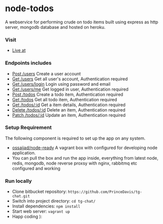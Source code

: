 # node-todos
A webservice for performing crude on todo items built using express as http server, mongodb database and hosted on heroku.

### Visit ###
* [Live at](https://tg-node-todo.herokuapp.com)

### Endpoints includes ###
* [Post /users](https://tg-node-todo.herokuapp.com/users/users) Create a user account
* [Get /users](https://tg-node-todo.herokuapp.com/users/users) Get all user's account, Authentication required
* [Get /users/login](https://tg-node-todo.herokuapp.com/users/login) Login using password and email
* [Get /users/me](https://tg-node-todo.herokuapp.com/users/me) Get logged in user, Authentication required
* [Post /todos](https://tg-node-todo.herokuapp.com/todos) Create a todo item, Authentication required
* [Get /todos](https://tg-node-todo.herokuapp.com/todos) Get all todo item, Authentication required
* [Get /todos/:id](https://tg-node-todo.herokuapp.com/todos) Get a item details, Authentication required
* [Delete /todos/:id](https://tg-node-todo.herokuapp.com/todos) Delete an item, Authentication required
* [Patch /todos/:id](https://tg-node-todo.herokuapp.com/todos) Update an item, Authentication required

### Setup Requirement ###
The following component is required to set up the app on any system.

* [ossaijad/node-ready](https://app.vagrantup.com/ossaijad/boxes/node-ready) A vagrant box with configured for developing node application.
* You can pull the box and run the app inside, everything from latest node, redis, mongodb, node reverse proxsy with nginx, rabbitmq etc configured and working

### Run locally ###

* Clone bitbucket repository: `https://github.com/PrinceDavis/tg-chat.git`
* Switch into project directory: `cd tg-chat/`
* Install dependencies: `npm install`
* Start web server: `vagrant up`
* Happ coding ):
